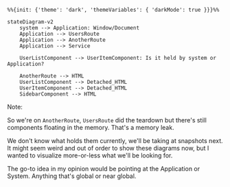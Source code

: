 <style type="text/css">
.actual g[data-id="AnotherRoute"] rect.label-container {
  fill: gray !important;
}
</style>

```mermaid actual
%%{init: {'theme': 'dark', 'themeVariables': { 'darkMode': true }}}%%

stateDiagram-v2
    system --> Application: Window/Document
    Application --> UsersRoute
    Application --> AnotherRoute
    Application --> Service

    UserListComponent --> UserItemComponent: Is it held by system or Application?

    AnotherRoute --> HTML
    UserListComponent --> Detached_HTML
    UserItemComponent --> Detached_HTML
    SidebarComponent --> HTML
```

Note:

So we're on `AnotherRoute`, `UsersRoute` did the teardown but there's still components floating in the memory.
That's a memory leak.

We don't know what holds them currently, we'll be taking at snapshots next.
It might seem weird and out of order to show these diagrams now, but I wanted to visualize more-or-less what we'll be looking for.

The go-to idea in my opinion would be pointing at the Application or System. Anything that's global or near global.
